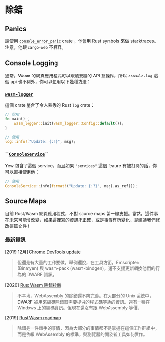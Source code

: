 # 除錯

## Panics

請使用 [`console_error_panic`](https://github.com/rustwasm/console_error_panic_hook) crate ，他會用 Rust symbols 來做 stacktraces。注意，他跟 `cargo-web` 不相容。

## Console Logging

通常，Wasm 的網頁應用程式可以跟瀏覽器的 API 互操作，所以 `console.log` 這個 api 也不例外，你可以使用以下幾種方法：

### [`wasm-logger`](https://crates.io/crates/wasm-logger)

這個 crate 整合了令人熟悉的 Rust `log` crate：

```rust
// 設定
fn main() {
    wasm_logger::init(wasm_logger::Config::default());
}

// 使用
log::info!("Update: {:?}", msg);
```

### **\`\`**[**`ConsoleService`**](https://docs.rs/yew/0.13.2/yew/services/console/struct.ConsoleService.html)**\`\`**

Yew 包含了這個 service，而且如果 `"services"` 這個 feaure 有被打開的話，你可以直接使用他：

```rust
// 使用
ConsoleService::info(format!("Update: {:?}", msg).as_ref());
```

## Source Maps

目前 Rust/Wasm 網頁應用程式，不對 source maps 第一線支援。當然，這件事在未來可能會改變，如果這裡寫的資訊不正確，或是事情有所變化，請建議我們修改這篇文件！

### 最新資訊

\[2019 12月\] [Chrome DevTools update](https://developers.google.com/web/updates/2019/12/webassembly#the_future)

> 但還是有大量的工作要做。舉例還說，在工具方面，Emscripten \(Binaryen\) 與 wasm-pack \(wasm-bindgen\)，還不支援更新轉換他們的行為的 DWARF 資訊。

\[2020\] [Rust Wasm 除錯指南](https://rustwasm.github.io/book/reference/debugging.html#using-a-debugger)

> 不幸地，WebAssembly 的除錯還不夠完善。在大部分的 Unix 系統中，[DWARF](http://dwarfstd.org/) 被用來編碼除錯器需要提供的程式碼等級的資訊。還有一種在 Windows 上的編碼資訊。但現在還沒有跟 WebAssembly 等價。

\[2019\] [Rust Wasm roadmap](https://rustwasm.github.io/rfcs/007-2019-roadmap.html#debugging)

> 除錯是一件棘手的事情，因為大部分的事情都不是掌握在這個工作群組中，而是依賴 WebAssembly 的標準，與瀏覽器的開發者工具如何實作。


